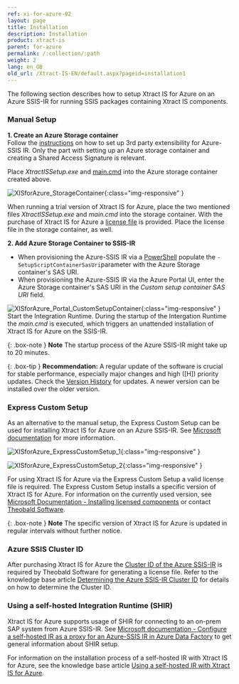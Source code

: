 ```yaml
---
ref: xi-for-azure-02
layout: page
title: Installation
description: Installation
product: xtract-is
parent: for-azure
permalink: /:collection/:path
weight: 2
lang: en_GB
old_url: /Xtract-IS-EN/default.aspx?pageid=installation1
---
```


The following section describes how to setup Xtract IS for Azure on an Azure SSIS-IR for running SSIS packages containing Xtract IS components.

### Manual Setup
**1. Create an Azure Storage container** <br>
Follow the [instructions](https://docs.microsoft.com/en-us/azure/data-factory/how-to-configure-azure-ssis-ir-custom-setup#standard-custom-setup) on how to set up 3rd party extensibility for Azure-SSIS IR. Only the part with setting up an Azure storage container and creating a Shared Access Signature is relevant.

Place *XtractISSetup.exe* and [main.cmd](https://cdn-files.theobald-software.com/download/XtractIS/main.cmd) into the Azure storage container created above.

![XISforAzure_StorageContainer](/img/content/XISforAzure_StorageContainer.png){:class="img-responsive" }

When running a trial version of Xtract IS for Azure, place the two mentioned files *XtractISSetup.exe* and *main.cmd* into the storage container.
With the purchase of Xtract IS for Azure a [license file](../introduction/installing-the-license) is provided. Place the license file in the storage container, as well.


**2. Add Azure Storage Container to SSIS-IR** <br>
- When provisioning the Azure-SSIS IR via a [PowerShell](https://docs.microsoft.com/de-de/azure/data-factory/tutorial-deploy-ssis-packages-azure-powershell#create-an-azure-ssis-integration-runtime) populate the ```-SetupScriptContainerSasUri```parameter with the Azure Storage container's SAS URI.
- When provisioning the Azure-SSIS IR via the Azure Portal UI, enter the Azure Storage container's SAS URI in the *Custom setup container SAS URI* field. 

![XISforAzure_Portal_CustomSetupContainer](/img/content/XISforAzure_Portal_CustomSetupContainer.png){:class="img-responsive" }
Start the Integration Runtime. During the startup of the Intergation Runtime the *main.cmd* is executed, which triggers an unattended installation of Xtract IS for Azure on the SSIS-IR.

{: .box-note }
**Note** The startup process of the Azure SSIS-IR might take up to 20 minutes.

{: .box-tip }
**Recommendation:** A regular update of the software is crucial for stable performance, especially major changes and high ([H]) priority
updates. Check the [Version History](https://kb.theobald-software.com/version-history/xtract-is-version-history) for updates. A newer version
can be installed over the older version. 

### Express Custom Setup
As an alternative to the manual setup, the Express Custom Setup can be used for installing Xtract IS for Azure on an Azure SSIS-IR. See [Microsoft documentation](https://docs.microsoft.com/en-us/azure/data-factory/how-to-configure-azure-ssis-ir-custom-setup#express-custom-setup) for more information.

![XISforAzure_ExpressCustomSetup_1](/img/content/XISforAzure_ExpressCustomSetup_1.png){:class="img-responsive" }

![XISforAzure_ExpressCustomSetup_2](/img/content/XISforAzure_ExpressCustomSetup_2.png){:class="img-responsive" }

For using Xtract IS for Azure via the Express Custom Setup a valid license file is required.
The Express Custom Setup installs a specific version of Xtract IS for Azure. For information on the currently used version, see [Microsoft Documentation - Installing licensed components](https://docs.microsoft.com/en-us/azure/data-factory/how-to-configure-azure-ssis-ir-custom-setup#installing-licensed-components) or contact [Theobald Software](mailto:info@theobald-software.com).

{: .box-note }
**Note** The specific version of Xtract IS for Azure is updated in regular intervals without further notice.


### Azure SSIS Cluster ID
After purchasing Xtract IS for Azure the [Cluster ID of the Azure SSIS-IR](https://docs.microsoft.com/en-us/azure/data-factory/how-to-develop-azure-ssis-ir-licensed-components) is required by Theobald Software for generating a license file. Refer to the knowledge base article [Determining the Azure SSIS-IR Cluster ID](https://kb.theobald-software.com/xtract-is/determining-the-azure-cluster-ID) for details on how to determine the Cluster ID.

### Using a self-hosted Integration Runtime (SHIR)

Xtract IS for Azure supports usage of SHIR for connecting to an on-prem SAP system from Azure SSIS-IR. See [Microsoft documentation - Configure a self-hosted IR as a proxy for an Azure-SSIS IR in Azure Data Factory](https://docs.microsoft.com/en-us/azure/data-factory/self-hosted-integration-runtime-proxy-ssis) to get general information about SHIR setup. 

For information on the installation process of a self-hosted IR with Xtract IS for Azure, see the knowledge base article [Using a self-hosted IR with Xtract IS for Azure](https://kb.theobald-software.com/xtract-is/XIS-for-Azure-SHIR).